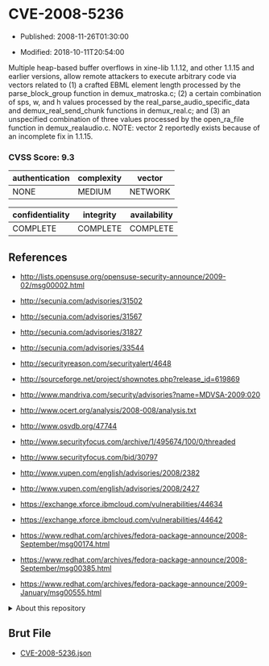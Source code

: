 # CVE-2008-5236

- Published: 2008-11-26T01:30:00

- Modified: 2018-10-11T20:54:00

Multiple heap-based buffer overflows in xine-lib 1.1.12, and other 1.1.15 and earlier versions, allow remote attackers to execute arbitrary code via vectors related to (1) a crafted EBML element length processed by the parse_block_group function in demux_matroska.c; (2) a certain combination of sps, w, and h values processed by the real_parse_audio_specific_data and demux_real_send_chunk functions in demux_real.c; and (3) an unspecified combination of three values processed by the open_ra_file function in demux_realaudio.c.  NOTE: vector 2 reportedly exists because of an incomplete fix in 1.1.15.

### CVSS Score: **9.3**

| authentication | complexity | vector |
| --- | --- | --- |
| NONE | MEDIUM | NETWORK |

| confidentiality | integrity | availability |
| --- | --- | --- |
| COMPLETE | COMPLETE | COMPLETE |

## References

* http://lists.opensuse.org/opensuse-security-announce/2009-02/msg00002.html

* http://secunia.com/advisories/31502

* http://secunia.com/advisories/31567

* http://secunia.com/advisories/31827

* http://secunia.com/advisories/33544

* http://securityreason.com/securityalert/4648

* http://sourceforge.net/project/shownotes.php?release_id=619869

* http://www.mandriva.com/security/advisories?name=MDVSA-2009:020

* http://www.ocert.org/analysis/2008-008/analysis.txt

* http://www.osvdb.org/47744

* http://www.securityfocus.com/archive/1/495674/100/0/threaded

* http://www.securityfocus.com/bid/30797

* http://www.vupen.com/english/advisories/2008/2382

* http://www.vupen.com/english/advisories/2008/2427

* https://exchange.xforce.ibmcloud.com/vulnerabilities/44634

* https://exchange.xforce.ibmcloud.com/vulnerabilities/44642

* https://www.redhat.com/archives/fedora-package-announce/2008-September/msg00174.html

* https://www.redhat.com/archives/fedora-package-announce/2008-September/msg00385.html

* https://www.redhat.com/archives/fedora-package-announce/2009-January/msg00555.html

<details>
<summary>About this repository</summary> 

  This repository is part of the project [Live Hack CVE](https://github.com/Live-Hack-CVE). Main website can be found [www.live-hack.org](https://www.live-hack.org) 
  
  Made by [Sn0wAlice](https://github.com/Sn0wAlice) for the people that care about security and need to have a feed of the latest CVEs. Hope you enjoy it, don't forget to star the repo and follow me on [Twitter](https://twitter.com/Sn0wAlice) and [Github](https://github.com/Sn0wAlice). And that is my [personnal website](https://www.alice-snow.me/)

  - [Home Page](https://github.com/Live-Hack-CVE)
  - [Framework](https://github.com/Live-Hack-CVE/cve-framework)
  - [CVE database](https://github.com/Live-Hack-CVE/full_database)
  - [Changelog](https://github.com/Live-Hack-CVE/Changelog)
</details>

## Brut File

* [CVE-2008-5236.json](https://raw.githubusercontent.com/Live-Hack-CVE/full_database/main/cves/2008/CVE-2008-5236.json)


